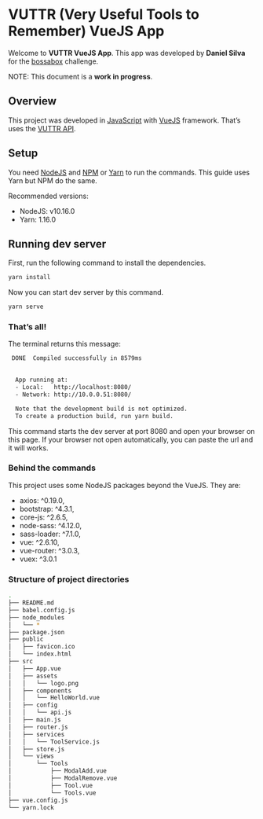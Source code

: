 # VUTTR (Very Useful Tools to Remember) VueJS App

Welcome to **VUTTR VueJS App**. This app was developed by **Daniel Silva** for the [bossabox](http://bossabox.com) challenge.

NOTE: This document is a **work in progress**.

## Overview

This project was developed in [JavaScript](https://www.ecma-international.org) with [VueJS](https://vuejs.org) framework. That’s uses the [VUTTR API](https://github.com/danjsillva/bossabox-challenge-api).

## Setup

You need [NodeJS](https://nodejs.org/en/) and [NPM](https://www.npmjs.com) or [Yarn](https://yarnpkg.com/en/) to run the commands. This guide uses Yarn but NPM do the same.

Recommended versions:
+ NodeJS: v10.16.0
+ Yarn: 1.16.0

## Running dev server

First, run the following command to install the dependencies.

```bash
yarn install
```

Now you can start dev server by this command.

```bash
yarn serve
```

### That’s all!

The terminal returns this message:

```bash
 DONE  Compiled successfully in 8579ms
 

  App running at:
  - Local:   http://localhost:8080/ 
  - Network: http://10.0.0.51:8080/

  Note that the development build is not optimized.
  To create a production build, run yarn build.

```

This command starts the dev server at port 8080 and open your browser on this page. If your browser not open automatically, you can paste the url and it will works.

### Behind the commands

This project uses some NodeJS packages beyond the VueJS. They are:

+ axios: ^0.19.0,
+ bootstrap: ^4.3.1,
+ core-js: ^2.6.5,
+ node-sass: ^4.12.0,
+ sass-loader: ^7.1.0,
+ vue: ^2.6.10,
+ vue-router: ^3.0.3,
+ vuex: ^3.0.1

### Structure of project directories

```bash
.
├── README.md
├── babel.config.js
├── node_modules
│   └── *
├── package.json
├── public
│   ├── favicon.ico
│   └── index.html
├── src
│   ├── App.vue
│   ├── assets
│   │   └── logo.png
│   ├── components
│   │   └── HelloWorld.vue
│   ├── config
│   │   └── api.js
│   ├── main.js
│   ├── router.js
│   ├── services
│   │   └── ToolService.js
│   ├── store.js
│   └── views
│       └── Tools
│           ├── ModalAdd.vue
│           ├── ModalRemove.vue
│           ├── Tool.vue
│           └── Tools.vue
├── vue.config.js
└── yarn.lock
```